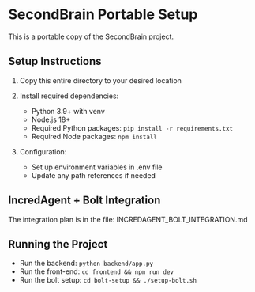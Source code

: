 # SecondBrain Portable Setup

This is a portable copy of the SecondBrain project. 

## Setup Instructions

1. Copy this entire directory to your desired location
2. Install required dependencies:
   - Python 3.9+ with venv
   - Node.js 18+
   - Required Python packages: `pip install -r requirements.txt`
   - Required Node packages: `npm install`

3. Configuration:
   - Set up environment variables in .env file
   - Update any path references if needed

## IncredAgent + Bolt Integration

The integration plan is in the file: INCREDAGENT_BOLT_INTEGRATION.md

## Running the Project

- Run the backend: `python backend/app.py`
- Run the front-end: `cd frontend && npm run dev`
- Run the bolt setup: `cd bolt-setup && ./setup-bolt.sh`

